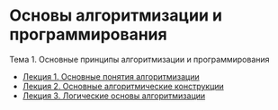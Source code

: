 # Основы алгоритмизации и программирования

Тема 1. Основные принципы алгоритмизации и программирования  
* [Лекция 1. Основные понятия алгоритмизации](/articles/t1l1.md)   
* [Лекция 2. Основные алгоритмические конструкции](/articles/t1l2.md)
* [Лекция 3. Логические основы алгоритмизации](/articles/t1l3.md)
